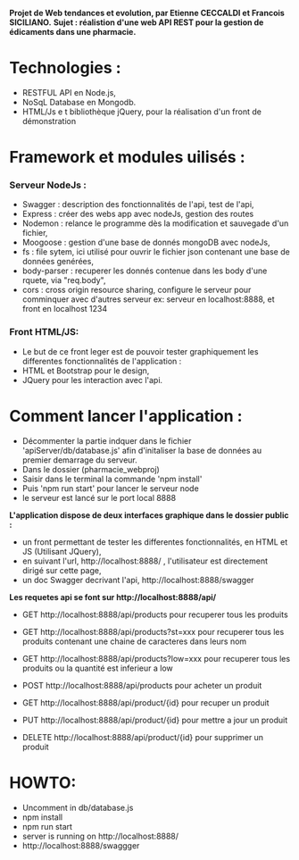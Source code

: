 **Projet de Web tendances et evolution, par Etienne CECCALDI et Francois SICILIANO.**
**Sujet : réalistion d'une web API REST pour la gestion de édicaments dans une pharmacie.**

# Technologies : 

- RESTFUL API en Node.js, 
- NoSqL Database en Mongodb.
- HTML/Js e t bibliothèque jQuery, pour la réalisation d'un front de démonstration

# Framework et modules uilisés :

### Serveur NodeJs : 
- Swagger : description des fonctionnalités de l'api, test de l'api,
- Express : créer des webs app avec nodeJs, gestion des routes
- Nodemon : relance le programme dès la modification et sauvegade d'un fichier,
- Moogoose : gestion d'une base de donnés mongoDB avec nodeJs,
- fs : file sytem, ici utilisé pour ouvrir le fichier json contenant une base de données genérées,
- body-parser : recuperer les donnés contenue dans les body d'une rquete,  via "req.body",
- cors : cross origin resource sharing, configure le serveur pour comminquer avec d'autres serveur ex: serveur en localhost:8888, et front en localhost 1234

### Front HTML/JS:
- Le but de ce front leger est de pouvoir tester graphiquement les differentes fonctionnalités de l'application : 
- HTML et Bootstrap pour le design,
- JQuery pour les interaction avec l'api.

# Comment lancer l'application : 

- Décommenter la partie indquer dans le fichier 'apiServer/db/database.js' afin d'initaliser la base de données au premier demarrage du serveur.
- Dans le dossier (pharmacie_webproj) 
- Saisir dans le terminal la commande 'npm install'
- Puis 'npm run start' pour lancer le serveur node
- le serveur est lancé sur le port local 8888

**L'application dispose de deux interfaces graphique dans le dossier public :**
- un front permettant de tester les differentes fonctionnalités, en HTML et JS (Utilisant JQuery),
- en suivant l'url, http://localhost:8888/ , l'utilisateur est directement dirigé sur cette page, 
- un doc Swagger decrivant l'api, http://localhost:8888/swagger

**Les requetes api se font sur http://localhost:8888/api/**
- GET http://localhost:8888/api/products pour recuperer tous les produits
- GET http://localhost:8888/api/products?st=xxx pour recuperer tous les produits contenant une chaine de caracteres dans leurs nom
- GET http://localhost:8888/api/products?low=xxx pour recuperer tous les produits ou la quantité est inferieur a low
- POST http://localhost:8888/api/products pour acheter un produit

- GET http://localhost:8888/api/product/{id} pour recuper un produit
- PUT http://localhost:8888/api/product/{id} pour mettre a jour un produit
- DELETE http://localhost:8888/api/product/{id} pour supprimer un produit


# HOWTO:
- Uncomment in db/database.js
- npm install
- npm run start
- server is running on http://localhost:8888/
- http://localhost:8888/swaggger
